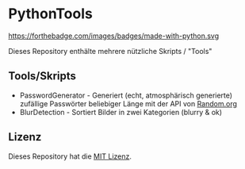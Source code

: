 # PythonTools

https://forthebadge.com/images/badges/made-with-python.svg

Dieses Repository enthälte mehrere nützliche Skripts / "Tools"

## Tools/Skripts

- PasswordGenerator - Generiert (echt, atmosphärisch generierte) zufällige Passwörter beliebiger Länge mit der API von [Random.org](https://www.random.org/ "Random.org")
- BlurDetection - Sortiert Bilder in zwei Kategorien (blurry & ok)

## Lizenz

Dieses Repository hat die [MIT Lizenz](https://github.com/Aquitano/PythonTools/blob/main/LICENSE "MIT Lizenz").

